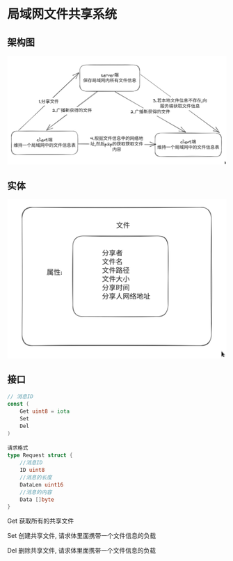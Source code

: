# 局域网文件共享系统

## 架构图
![Alt text](doc/arch.png)

## 实体
![Alt text](doc/entity.png)

## 接口

```go
// 消息ID
const (
	Get uint8 = iota
	Set
	Del
)

请求格式
type Request struct {
	//消息ID
	ID uint8
	//消息的长度
	DataLen uint16
	//消息的内容
	Data []byte
}
```

Get 获取所有的共享文件

Set 创建共享文件, 请求体里面携带一个文件信息的负载

Del 删除共享文件, 请求体里面携带一个文件信息的负载